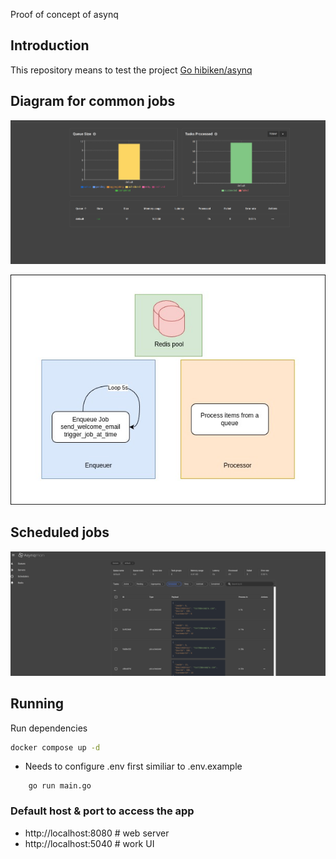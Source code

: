 Proof of concept of asynq

## Introduction

This repository means to test the project [Go hibiken/asynq](https://github.com/hibiken/asynq)

## Diagram for common jobs

![Queue graphs](./files/queue_graphs.png)

![Go hibiken/asynq](./files/diagram_background_processor.jpg)


## Scheduled jobs

![Scheduled jobs](./files/scheduled_jobs.png)




## Running

Run dependencies
```sh
docker compose up -d
```

- Needs to configure .env first similiar to .env.example
```
    go run main.go
```

### Default host & port to access the app

- http://localhost:8080 # web server
- http://localhost:5040 # work UI
